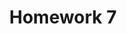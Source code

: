 ---
#layout: page
title: "Homework 7"
categories: homeworks
#permalink: /homeworks/applications/
---